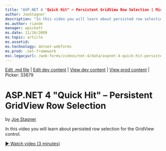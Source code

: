 ```yaml
---
title: "ASP.NET 4 "Quick Hit" – Persistent GridView Row Selection | Microsoft Docs"
author: JoeStagner
description: "In this video you will learn about persisted row selection for the GridView control."
ms.author: riande
manager: wpickett
ms.date: 11/16/2009
ms.topic: article
ms.assetid: 
ms.technology: dotnet-webforms
ms.prod: .net-framework
msc.legacyurl: /web-forms/videos/net-4/data/aspnet-4-quick-hit-persistent-gridview-row-selection
---
```

[Edit .md file](C:\Projects\msc\dev\Msc.Www\Web.ASP\App_Data\github\web-forms\videos\net-4\data\aspnet-4-quick-hit-persistent-gridview-row-selection.md) | [Edit dev content](http://www.aspdev.net/umbraco#/content/content/edit/26656) | [View dev content](http://docs.aspdev.net/tutorials/web-forms/videos/net-4/data/aspnet-4-quick-hit-persistent-gridview-row-selection.html) | [View prod content](http://www.asp.net/web-forms/videos/net-4/data/aspnet-4-quick-hit-persistent-gridview-row-selection) | Picker: 33679

ASP.NET 4 "Quick Hit" – Persistent GridView Row Selection
====================
by [Joe Stagner](https://github.com/JoeStagner)

In this video you will learn about persisted row selection for the GridView control. 

[&#9654; Watch video (3 minutes)](https://channel9.msdn.com/Blogs/ASP-NET-Site-Videos/aspnet-4-quick-hit-persistent-gridview-row-selection)